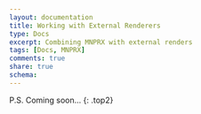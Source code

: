 ```yaml
---
layout: documentation
title: Working with External Renderers
type: Docs
excerpt: Combining MNPRX with external renders
tags: [Docs, MNPRX]
comments: true
share: true
schema:
---
```


P.S. Coming soon...
{: .top2}



<!-- Setting up Arnold for watercolor stylization: https://1drv.ms/v/s!Arb19fQ9R1Nhjf5fMsGYdbbldnuS_g -->
